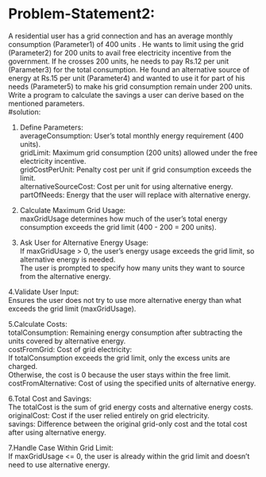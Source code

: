 # Problem-Statement2:                                                                                                                         
A residential user has a grid connection and has an average monthly consumption (Parameter1) of 400 units . He wants to limit using the grid (Parameter2) for 200 units to avail free electricity incentive from the government. If he crosses 200 units, he needs to pay Rs.12 per unit (Parameter3) for the total consumption. He found an alternative source of energy at Rs.15 per unit (Parameter4) and wanted to use it for part of his needs (Parameter5) to make his grid consumption remain under 200 units. Write a program to calculate the savings a user can derive based on the mentioned parameters.                                                                                                             
#solution:                                                                                                                                    
1. Define Parameters:                                                                                                                     
   averageConsumption: User’s total monthly energy requirement (400 units).                                                               
   gridLimit: Maximum grid consumption (200 units) allowed under the free electricity incentive.                                          
   gridCostPerUnit: Penalty cost per unit if grid consumption exceeds the limit.                                                          
   alternativeSourceCost: Cost per unit for using alternative energy.                                                                     
   partOfNeeds: Energy that the user will replace with alternative energy.                                                                
                                                                                                                                          
2. Calculate Maximum Grid Usage:                                                                                                          
   maxGridUsage determines how much of the user’s total energy consumption exceeds the grid limit (400 - 200 = 200 units).                
                                                                                                                                          
3. Ask User for Alternative Energy Usage:                                                                                                 
   If maxGridUsage > 0, the user’s energy usage exceeds the grid limit, so alternative energy is needed.                                  
   The user is prompted to specify how many units they want to source from the alternative energy.
                                                                                                                                          
4.Validate User Input:                                                                                                                    
   Ensures the user does not try to use more alternative energy than what exceeds the grid limit (maxGridUsage).                          
                                                                                                                                          
5.Calculate Costs:                                                                                                                        
   totalConsumption: Remaining energy consumption after subtracting the units covered by alternative energy.                              
   costFromGrid: Cost of grid electricity:                                                                                                
       If totalConsumption exceeds the grid limit, only the excess units are charged.                                                     
       Otherwise, the cost is 0 because the user stays within the free limit.                                                             
   costFromAlternative: Cost of using the specified units of alternative energy.                                                          
                                                                                                                                          
6.Total Cost and Savings:                                                                                                                 
   The totalCost is the sum of grid energy costs and alternative energy costs.                                                            
   originalCost: Cost if the user relied entirely on grid electricity.                                                                    
   savings: Difference between the original grid-only cost and the total cost after using alternative energy.                             
                                                                                                                                          
7.Handle Case Within Grid Limit:                                                                                                          
   If maxGridUsage <= 0, the user is already within the grid limit and doesn’t need to use alternative energy.                            

   
